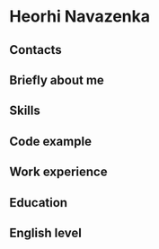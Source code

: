# Heorhi Navazenka
## Contacts
## Briefly about me
## Skills
## Code example
## Work experience
## Education
## English level

